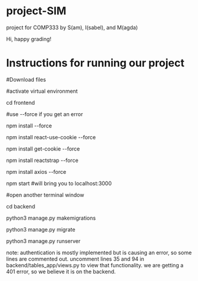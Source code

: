 # project-SIM
project for COMP333 by S(am), I(sabel), and M(agda)

Hi, happy grading! 

# Instructions for running our project

#Download files

#activate virtual environment

cd frontend

#use --force if you get an error

npm install --force

npm install react-use-cookie --force

npm install get-cookie --force

npm install reactstrap --force

npm install axios --force


npm start #will bring you to localhost:3000


#open another terminal window

cd backend

python3 manage.py makemigrations

python3 manage.py migrate

python3 manage.py runserver



note: authentication is mostly implemented but is causing an error, so some lines are commented out.
      uncomment lines 35 and 94 in backend/tables_app/views.py to view that functionality.
      we are getting a 401 error, so we believe it is on the backend.
